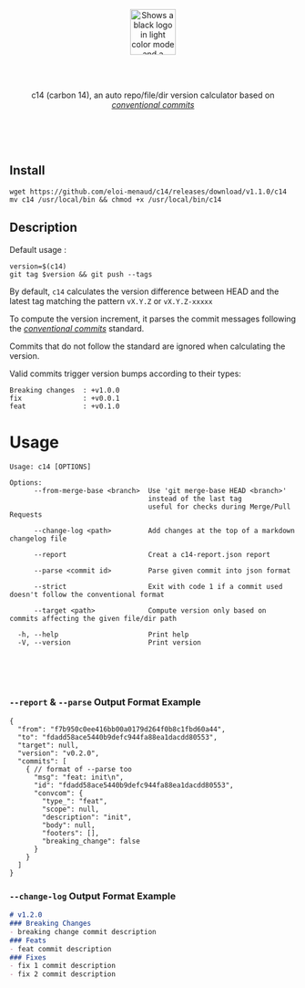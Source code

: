 <div align="center">

<br><br>

<picture>
  <source media="(prefers-color-scheme: dark)" srcset="https://raw.githubusercontent.com/eloi-menaud/c14/refs/heads/main/rsc/dark-banner.png" height="80">
  <source media="(prefers-color-scheme: light)" srcset="https://raw.githubusercontent.com/eloi-menaud/c14/refs/heads/main/rsc/light-banner.png" height="80">
  <img alt="Shows a black logo in light color mode and a white one in dark color mode." src="" height="80">
</picture>

<br><br>

c14 (carbon 14), an auto repo/file/dir version calculator based on _[conventional commits](https://www.conventionalcommits.org/en/v1.0.0/)_
</div>

<br><br><br>

## Install
```shell
wget https://github.com/eloi-menaud/c14/releases/download/v1.1.0/c14
mv c14 /usr/local/bin && chmod +x /usr/local/bin/c14
```
## Description
Default usage :
```shell
version=$(c14)
git tag $version && git push --tags
````

By default, `c14` calculates the version difference between HEAD and the latest tag matching the pattern `vX.Y.Z` or `vX.Y.Z-xxxxx`

To compute the version increment, it parses the commit messages following the _[conventional commits](https://www.conventionalcommits.org/en/v1.0.0/)_ standard.

Commits that do not follow the standard are ignored when calculating the version.

Valid commits trigger version bumps according to their types:
```text
Breaking changes  : +v1.0.0
fix               : +v0.0.1
feat              : +v0.1.0
```

# Usage
```text
Usage: c14 [OPTIONS]

Options:
      --from-merge-base <branch>  Use 'git merge-base HEAD <branch>'
                                  instead of the last tag
                                  useful for checks during Merge/Pull Requests
                                  
      --change-log <path>         Add changes at the top of a markdown changelog file
      
      --report                    Creat a c14-report.json report
      
      --parse <commit id>         Parse given commit into json format
      
      --strict                    Exit with code 1 if a commit used doesn't follow the conventional format
      
      --target <path>             Compute version only based on commits affecting the given file/dir path
      
  -h, --help                      Print help
  -V, --version                   Print version
```

<br><br><br>

### `--report` & `--parse` Output Format Example
```jsonc
{
  "from": "f7b950c0ee416bb00a0179d264f0b8c1fbd60a44",
  "to": "fdadd58ace5440b9defc944fa88ea1dacdd80553",
  "target": null,
  "version": "v0.2.0",
  "commits": [
    { // format of --parse too 
      "msg": "feat: init\n",
      "id": "fdadd58ace5440b9defc944fa88ea1dacdd80553",
      "convcom": {
        "type_": "feat",
        "scope": null,
        "description": "init",
        "body": null,
        "footers": [],
        "breaking_change": false
      }
    }
  ]
}
```
### `--change-log` Output Format Example
```md
# v1.2.0
### Breaking Changes
- breaking change commit description
### Feats
- feat commit description
### Fixes
- fix 1 commit description
- fix 2 commit description
```
